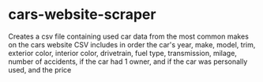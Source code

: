 # cars-website-scraper
Creates a csv file containing used car data from the most common makes on the cars website
CSV includes in order the car's year, make, model, trim, exterior color, interior color, drivetrain, fuel type, transmission, milage, number of accidents, if the car had 1 owner, and if the car was personally used, and the price
